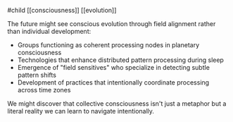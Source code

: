 #child [[consciousness]] [[evolution]]

The future might see conscious evolution through field alignment rather than individual development:

- Groups functioning as coherent processing nodes in planetary consciousness
- Technologies that enhance distributed pattern processing during sleep
- Emergence of "field sensitives" who specialize in detecting subtle pattern shifts
- Development of practices that intentionally coordinate processing across time zones

We might discover that collective consciousness isn't just a metaphor but a literal reality we can learn to navigate intentionally.